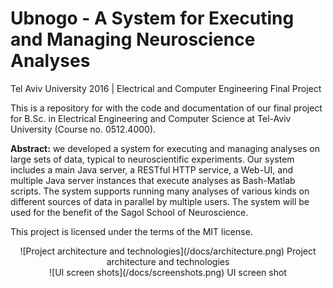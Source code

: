 # Ubnogo - A System for Executing and Managing Neuroscience Analyses
Tel Aviv University 2016 | Electrical and Computer Engineering Final Project

This is a repository for with the code and documentation of our final project for B.Sc. in Electrical Engineering and Computer Science at Tel-Aviv University (Course no. 0512.4000). 

<b>Abstract:</b> we developed a system for executing and managing analyses on large sets of data, typical to neuroscientific experiments. Our system includes a main Java server, a RESTful HTTP service, a Web-UI, and multiple Java server instances that execute analyses as Bash-Matlab scripts. The system supports running many analyses of various kinds on different sources of data in parallel by multiple users. The system will be used for the benefit of the Sagol School of Neuroscience.

This project is licensed under the terms of the MIT license.

<div align="center">
![Project architecture and technologies](/docs/architecture.png)
Project architecture and technologies
</div>

<div align="center">
![UI screen shots](/docs/screenshots.png)
UI screen shot
</div>